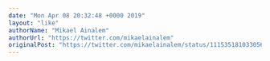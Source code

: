 ```yaml
---
date: "Mon Apr 08 20:32:48 +0000 2019"
layout: "like"
authorName: "Mikael Ainalem"
authorUrl: "https://twitter.com/mikaelainalem"
originalPost: "https://twitter.com/mikaelainalem/status/1115351810330566657"
---
```

